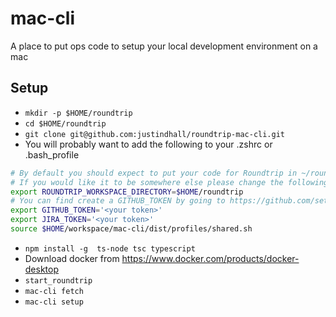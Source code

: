 # mac-cli
A place to put ops code to setup your local development environment on a mac
## Setup
- ```mkdir -p $HOME/roundtrip```
- ```cd $HOME/roundtrip```
- ```git clone git@github.com:justindhall/roundtrip-mac-cli.git```
- You will probably want to add the following to your .zshrc or .bash_profile
```bash
# By default you should expect to put your code for Roundtrip in ~/roundtrip
# If you would like it to be somewhere else please change the following
export ROUNDTRIP_WORKSPACE_DIRECTORY=$HOME/roundtrip 
# You can find create a GITHUB_TOKEN by going to https://github.com/settings/tokens 
export GITHUB_TOKEN='<your token>'
export JIRA_TOKEN='<your token>'
source $HOME/workspace/mac-cli/dist/profiles/shared.sh
```
- ``npm install -g  ts-node tsc typescript``
- Download docker from https://www.docker.com/products/docker-desktop
- ``start_roundtrip``
- ```mac-cli fetch```
- ```mac-cli setup```
